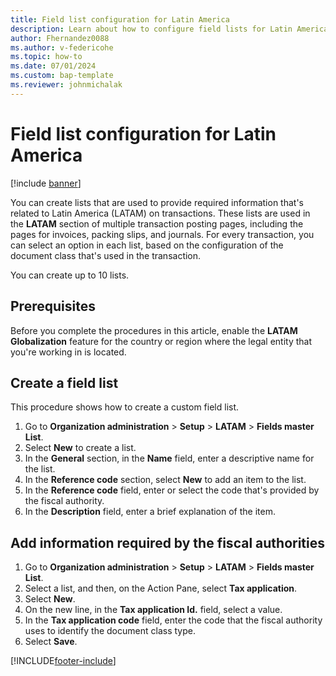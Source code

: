 ```yaml
---
title: Field list configuration for Latin America
description: Learn about how to configure field lists for Latin America, including prerequisites and an outline and process for creating a field list.
author: Fhernandez0088
ms.author: v-federicohe
ms.topic: how-to
ms.date: 07/01/2024
ms.custom: bap-template
ms.reviewer: johnmichalak
---
```


# Field list configuration for Latin America

[!include [banner](../../includes/banner.md)]

You can create lists that are used to provide required information that's related to Latin America (LATAM) on transactions. These lists are used in the **LATAM** section of multiple transaction posting pages, including the pages for invoices, packing slips, and journals. For every transaction, you can select an option in each list, based on the configuration of the document class that's used in the transaction.

You can create up to 10 lists.

## Prerequisites

Before you complete the procedures in this article, enable the **LATAM Globalization** feature for the country or region where the legal entity that you're working in is located.

## Create a field list 

This procedure shows how to create a custom field list.

1. Go to **Organization administration** \> **Setup** \> **LATAM** \> **Fields master List**.
2. Select **New** to create a list. 
3. In the **General** section, in the **Name** field, enter a descriptive name for the list.
4. In the **Reference code** section, select **New** to add an item to the list.
5. In the **Reference code** field, enter or select the code that's provided by the fiscal authority.
6. In the **Description** field, enter a brief explanation of the item.

## Add information required by the fiscal authorities

1. Go to **Organization administration** \> **Setup** \> **LATAM** \> **Fields master List**.
2. Select a list, and then, on the Action Pane, select **Tax application**.
3. Select **New**.
4. On the new line, in the **Tax application Id.** field, select a value.
5. In the **Tax application code** field, enter the code that the fiscal authority uses to identify the document class type.
6. Select **Save**.

[!INCLUDE[footer-include](../../../includes/footer-banner.md)]
